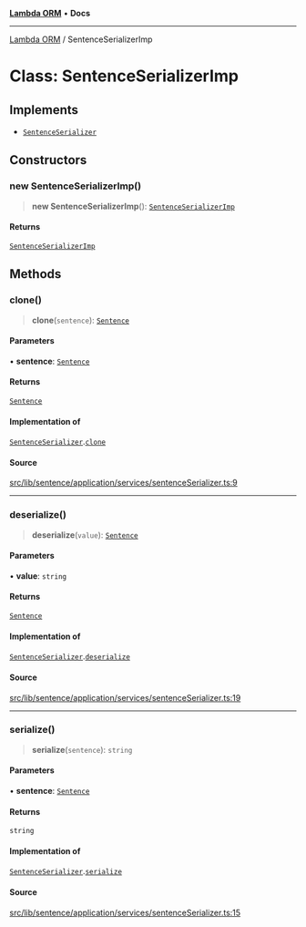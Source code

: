 [**Lambda ORM**](../README.md) • **Docs**

***

[Lambda ORM](../README.md) / SentenceSerializerImp

# Class: SentenceSerializerImp

## Implements

- [`SentenceSerializer`](../interfaces/SentenceSerializer.md)

## Constructors

### new SentenceSerializerImp()

> **new SentenceSerializerImp**(): [`SentenceSerializerImp`](SentenceSerializerImp.md)

#### Returns

[`SentenceSerializerImp`](SentenceSerializerImp.md)

## Methods

### clone()

> **clone**(`sentence`): [`Sentence`](Sentence.md)

#### Parameters

• **sentence**: [`Sentence`](Sentence.md)

#### Returns

[`Sentence`](Sentence.md)

#### Implementation of

[`SentenceSerializer`](../interfaces/SentenceSerializer.md).[`clone`](../interfaces/SentenceSerializer.md#clone)

#### Source

[src/lib/sentence/application/services/sentenceSerializer.ts:9](https://github.com/lambda-orm/lambdaorm/blob/a18b8b74c6a37e9bf429123d2232fbfd3236757c/src/lib/sentence/application/services/sentenceSerializer.ts#L9)

***

### deserialize()

> **deserialize**(`value`): [`Sentence`](Sentence.md)

#### Parameters

• **value**: `string`

#### Returns

[`Sentence`](Sentence.md)

#### Implementation of

[`SentenceSerializer`](../interfaces/SentenceSerializer.md).[`deserialize`](../interfaces/SentenceSerializer.md#deserialize)

#### Source

[src/lib/sentence/application/services/sentenceSerializer.ts:19](https://github.com/lambda-orm/lambdaorm/blob/a18b8b74c6a37e9bf429123d2232fbfd3236757c/src/lib/sentence/application/services/sentenceSerializer.ts#L19)

***

### serialize()

> **serialize**(`sentence`): `string`

#### Parameters

• **sentence**: [`Sentence`](Sentence.md)

#### Returns

`string`

#### Implementation of

[`SentenceSerializer`](../interfaces/SentenceSerializer.md).[`serialize`](../interfaces/SentenceSerializer.md#serialize)

#### Source

[src/lib/sentence/application/services/sentenceSerializer.ts:15](https://github.com/lambda-orm/lambdaorm/blob/a18b8b74c6a37e9bf429123d2232fbfd3236757c/src/lib/sentence/application/services/sentenceSerializer.ts#L15)
